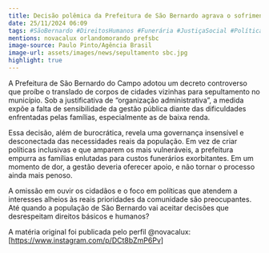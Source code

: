 ```yaml
---
title: Decisão polêmica da Prefeitura de São Bernardo agrava o sofrimento de famílias em luto
date: 25/11/2024 06:09
tags: #SãoBernardo #DireitosHumanos #Funerária #JustiçaSocial #Política #Famílias #Luto #SepultamentoDigno #Transparência #Empatia #abc360noticias
mentions: novacalux orlandomorando prefsbc
image-source: Paulo Pinto/Agência Brasil
image-url: assets/images/news/sepultamento sbc.jpg
highlight: true
---
```


A Prefeitura de São Bernardo do Campo adotou um decreto controverso que proíbe o translado de corpos de cidades vizinhas para sepultamento no município. Sob a justificativa de “organização administrativa”, a medida expõe a falta de sensibilidade da gestão pública diante das dificuldades enfrentadas pelas famílias, especialmente as de baixa renda.

Essa decisão, além de burocrática, revela uma governança insensível e desconectada das necessidades reais da população. Em vez de criar políticas inclusivas e que amparem os mais vulneráveis, a prefeitura empurra as famílias enlutadas para custos funerários exorbitantes. Em um momento de dor, a gestão deveria oferecer apoio, e não tornar o processo ainda mais penoso.

A omissão em ouvir os cidadãos e o foco em políticas que atendem a interesses alheios às reais prioridades da comunidade são preocupantes. Até quando a população de São Bernardo vai aceitar decisões que desrespeitam direitos básicos e humanos?

A matéria original foi publicada pelo perfil @novacalux: [https://www.instagram.com/p/DCt8bZmP6Pv]